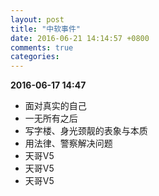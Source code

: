```yaml
---
layout: post
title: "中软事件"
date: 2016-06-21 14:14:57 +0800
comments: true
categories: 
---
```

**2016-06-17 14:47**

- 面对真实的自己
- 一无所有之后
- 写字楼、身光颈靓的表象与本质
- 用法律、警察解决问题
- 天哥V5
- 天哥V5
- 天哥V5
